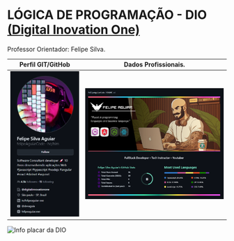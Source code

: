 # LÓGICA DE PROGRAMAÇÃO - DIO [(Digital Inovation One)](https://dio.me/)

Professor Orientador: Felipe Silva.


| Perfil GIT/GitHob | Dados Profissionais. |
|---------------------------------------------|----------------------------------------| 
|<a href="https://github.com/felipeAguiarCode/felipeAguiarCode"> <img src="./assets/foto.png" alt="Foto do pefil Felipe Aguiar"></a> | <a href="https://github.com/felipeAguiarCode/felipeAguiarCode"><Img src="./assets/info_perfil.png" alt="Dados porfissionais do professor"></a> |

<img src="https://github.com/MarciaMoreno/CSS_DIO/raw/main/Captura%20de%20tela%202025-01-12%20081955.png?raw=true" alt="Info placar da DIO">
